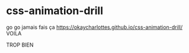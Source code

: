 # css-animation-drill
go go jamais fais ça
https://okaycharlottes.github.io/css-animation-drill/ VOILA

TROP BIEN 
